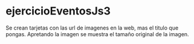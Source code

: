 # ejercicioEventosJs3

Se crean tarjetas con las url de imagenes en la web, mas el titulo que pongas.
Apretando la imagen se muestra el tamaño original de la imagen. 
